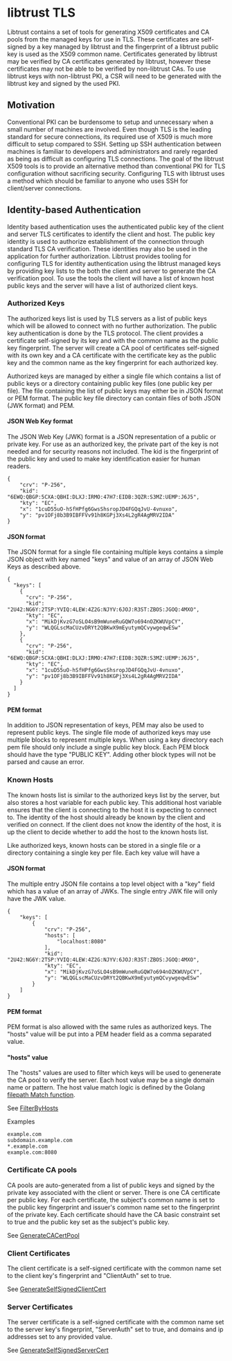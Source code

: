 # libtrust TLS

Libtrust contains a set of tools for generating X509 certificates and CA
pools from the managed keys for use in TLS.  These certificates are
self-signed by a key managed by libtrust and the fingerprint of a libtrust
public key is used as the X509 common name.  Certificates generated by
libtrust may be verified by CA certificates generated by libtrust, however
these certificates may not be able to be verified by non-libtrust CAs.  To
use libtrust keys with non-libtrust PKI, a CSR will need to be generated
with the libtrust key and signed by the used PKI.

## Motivation
Conventional PKI can be burdensome to setup and unnecessary when a
small number of machines are involved.  Even though TLS is the leading
standard for secure connections, its required use of X509 is much more
difficult to setup compared to SSH. Setting up SSH authentication
between machines is familiar to developers and administrators and
rarely regarded as being as difficult as configuring TLS connections.  The
goal of the libtrust X509 tools is to provide an alternative method than
conventional PKI for TLS configuration without sacrificing security.
Configuring TLS with libtrust uses a method which should be familiar to
anyone who uses SSH for client/server connections.

## Identity-based Authentication
Identity based authentication uses the authenticated public key of the
client and server TLS certificates to identify the client and host.
The public key identity is used to authorize establishment of the
connection through standard TLS CA verification. These identities may
also be used in the application for further authorization.   Libtrust
provides tooling for configuring TLS for identity authentication using
the libtrust managed keys by providing key lists to the both the client
and server to generate the CA verification pool.  To use the tools the
client will have a list of known host public keys and the server will have
a list of authorized client keys.

### Authorized Keys
The authorized keys list is used by TLS servers as a list of public keys
which will be allowed to connect with no further authorization.  The
public key authentication is done by the TLS protocol.  The client
provides a certificate self-signed by its key and with the common name
as the public key fingerprint.  The server will create a CA pool of
certificates self-signed with its own key and a CA certificate with the
certificate key as the public key and the common name as the key
fingerprint for each authorized key.

Authorized keys are managed by either a single file which contains
a list of public keys or a directory containing public key files (one
public key per file).  The file containing the list of public keys may
either be in JSON format or PEM format.  The public key file directory
can contain files of both JSON (JWK format) and PEM.

#### JSON Web Key format
The JSON Web Key (JWK) format is a JSON representation of a public
or private key.  For use as an authorized key, the private part of the
key is not needed and for security reasons not included.  The kid is
the fingerprint of the public key and used to make key identification
easier for human readers.

~~~~
{
    "crv": "P-256",
    "kid": "6EWQ:QBGP:5CXA:QBHI:DLXJ:IRMO:47H7:EIDB:3QZR:S3MZ:UEMP:J6J5",
    "kty": "EC",
    "x": "1cuD55uO-hSfHPfg6GwsShsropJD4FGQqJvU-4vnuxo",
    "y": "pv1OFj8b3B9IBFFVv91h8KGPj3Xs4L2gR4AgMRV2IDA"
}
~~~~

#### JSON format
The JSON format for a single file containing multiple keys contains
a simple JSON object with key named "keys" and value of an array of
JSON Web Keys as described above.

~~~~
{
  "keys": [
    {
      "crv": "P-256",
      "kid": "2U42:NG6Y:2TSP:YVIQ:4LEW:4Z2G:NJYV:6JOJ:R3ST:ZBOS:JGOQ:4MXO",
      "kty": "EC",
      "x": "MikDjKvzG7oSLO4sB9mWuneRuGQW7o694nOZKWUVpCY",
      "y": "WLQGLscMaCUzvDRYt2QBKwX9mEyutymQCvywgeqwESw"
    },
    {
      "crv": "P-256",
      "kid": "6EWQ:QBGP:5CXA:QBHI:DLXJ:IRMO:47H7:EIDB:3QZR:S3MZ:UEMP:J6J5",
      "kty": "EC",
      "x": "1cuD55uO-hSfHPfg6GwsShsropJD4FGQqJvU-4vnuxo",
      "y": "pv1OFj8b3B9IBFFVv91h8KGPj3Xs4L2gR4AgMRV2IDA"
    }
  ]
}
~~~~

#### PEM format
In addition to JSON representation of keys, PEM may also be used to
represent public keys.  The single file mode of authorized keys may
use multiple blocks to represent multiple keys.  When using a key
directory each pem file should only include a single public key block.
Each PEM block should have the type "PUBLIC KEY".  Adding other
block types will not be parsed and cause an error.

### Known Hosts
The known hosts list is similar to the authorized keys list by the server,
but also stores a host variable for each public key.  This additional host
variable ensures that the client is connecting to the host it is expecting
to connect to.  The identity of the host should already be known by the
client and verified on connect.  If the client does not know the identity of
the host, it is up the client to decide whether to add the host to the
known hosts list.

Like authorized keys, known hosts can be stored in a single file or a 
directory containing a single key per file.  Each key value will have a 

#### JSON format
The multiple entry JSON file contains a top level object with a "key"
field which has a value of an array of JWKs.  The single entry JWK
file will only have the JWK value.

~~~~
{
    "keys": [
        {
            "crv": "P-256",
            "hosts": [
                "localhost:8080"
            ],
            "kid": "2U42:NG6Y:2TSP:YVIQ:4LEW:4Z2G:NJYV:6JOJ:R3ST:ZBOS:JGOQ:4MXO",
            "kty": "EC",
            "x": "MikDjKvzG7oSLO4sB9mWuneRuGQW7o694nOZKWUVpCY",
            "y": "WLQGLscMaCUzvDRYt2QBKwX9mEyutymQCvywgeqwESw"
        }
    ]
}
~~~~

#### PEM format
PEM format is also allowed with the same rules as authorized keys. 
The "hosts" value will be put into a PEM header field as a comma
separated value.

#### "hosts" value
The "hosts" values are used to filter which keys will be used to 
genenerate the CA pool to verify the server.  Each host value may be a
single domain name or pattern.  The host value match logic is defined 
by the Golang [filepath Match function](http://golang.org/pkg/path/filepath/#Match).

See [FilterByHosts](http://godoc.org/github.com/docker/libtrust#FilterByHosts)

Examples
~~~~
example.com
subdomain.example.com
*.example.com
example.com:8080
~~~~

### Certificate CA pools
CA pools are auto-generated from a list of public keys and signed by the
private key associated with the client or server.  There is one CA 
certificate per public key.  For each certificate, the subject's common
name is set to the public key fingerprint and issuer's common name set to
the fingerprint of the private key.  Each certificate should have the CA
basic constraint set to true and the public key set as the subject's public
key.

See [GenerateCACertPool](http://godoc.org/github.com/docker/libtrust#GenerateCACertPool)

### Client Certificates
The client certificate is a self-signed certificate with the common name
set to the client key's fingerprint and "ClientAuth" set to true.

See [GenerateSelfSignedClientCert](http://godoc.org/github.com/docker/libtrust#GenerateSelfSignedClientCert)

### Server Certificates
The server certificate is a self-signed certificate with the common name
set to the server key's fingerprint, "ServerAuth" set to true, and
domains and ip addresses set to any provided value.

See [GenerateSelfSignedServerCert](http://godoc.org/github.com/docker/libtrust#GenerateSelfSignedServerCert)